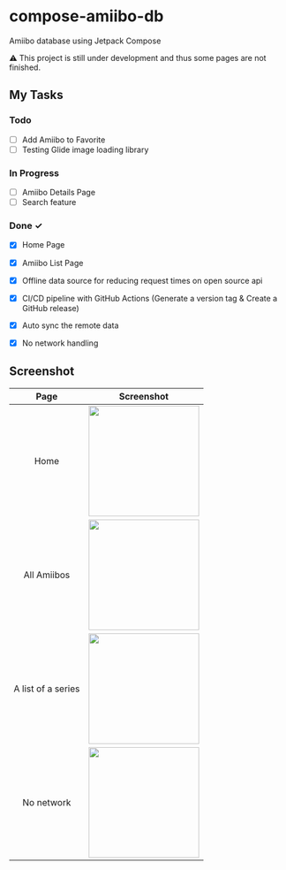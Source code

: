 # compose-amiibo-db
Amiibo database using Jetpack Compose

:warning: This project is still under development and thus some pages are not finished.

## My Tasks
### Todo

- [ ] Add Amiibo to Favorite
- [ ] Testing Glide image loading library

### In Progress

- [ ] Amiibo Details Page
- [ ] Search feature

### Done ✓

- [x] Home Page
- [x] Amiibo List Page
- [x] Offline data source for reducing request times on open source api 
- [x] CI/CD pipeline with GitHub Actions (Generate a version tag & Create a GitHub release)
- [x] Auto sync the remote data
- [x] No network handling


## Screenshot
| Page  | Screenshot |
| :---: | ------------- |
| Home  | <img src="https://user-images.githubusercontent.com/103634274/210013833-18eabf5b-6bde-47fa-bcda-57d31e21fbf4.png" width="200">  |
| All Amiibos | <img src="https://user-images.githubusercontent.com/103634274/210013838-df6fbf1f-ecdb-412c-a942-3580e8e071d0.png" width="200">  |
| A list of a series  | <img src="https://user-images.githubusercontent.com/103634274/210013841-aa9e7c12-1f85-444a-9108-4bda0ab8df0b.png" width="200">  |
| No network  | <img src="https://user-images.githubusercontent.com/103634274/219901887-255aad7c-495c-4227-87a3-9d827b455678.png" width="200">  |
